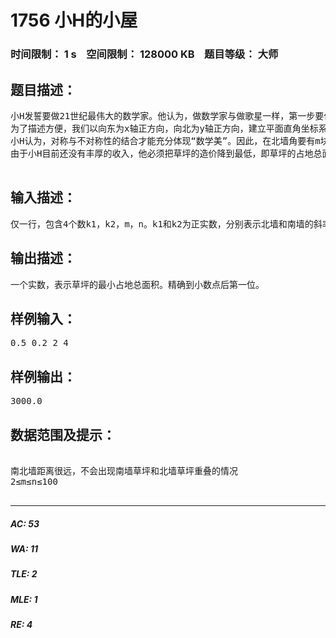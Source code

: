 # 1756 小H的小屋   
### 时间限制： 1 s&nbsp;&nbsp;&nbsp;&nbsp;空间限制： 128000 KB&nbsp;&nbsp;&nbsp;&nbsp;题目等级： 大师  
## 题目描述：  

<pre>
小H发誓要做21世纪最伟大的数学家。他认为，做数学家与做歌星一样，第一步要作好包装，不然本事再大也推不出去。为此他决定先在自己的住所上下功夫，让人一看就知道里面住着一个“未来的大数学家”。  
为了描述方便，我们以向东为x轴正方向，向北为y轴正方向，建立平面直角坐标系。小H的小屋东西长为100Hil（Hil是小H自己使用的长度单位，至于怎样折合成“m”，谁也不知道）。东墙和西墙均平行于y轴，北墙和南墙分别是斜率为k1和k2的直线，k1和k2为正实数。北墙和南墙的墙角处有很多块草坪，每块草坪都是一个矩形，矩形的每条边都平行于坐标轴。相邻两块草坪的接触点恰好在墙上，接触点的横坐标被称为它所在墙的“分点”，这些分点必须是1到99的整数。  
小H认为，对称与不对称性的结合才能充分体现“数学美”。因此，在北墙角要有m块草坪，在南墙角要有n块草坪，并约定m≤n。如果记北墙和南墙的分点集合分别为X1，X2，则应满足X2包含X1，即北墙的任何一个分点一定是南墙的分点。  
由于小H目前还没有丰厚的收入，他必须把草坪的造价降到最低，即草坪的占地总面积最小。你能编程帮他解决这个难题吗？

</pre>
  
  
## 输入描述：  

<pre>
仅一行，包含4个数k1，k2，m，n。k1和k2为正实数，分别表示北墙和南墙的斜率，精确到小数点后第一位。m和n为正整数，分别表示北墙角和南墙角的草坪的块数。
</pre>
  
  
## 输出描述：  

<pre>
一个实数，表示草坪的最小占地总面积。精确到小数点后第一位。
</pre>
  
  
## 样例输入：  

<pre>
0.5 0.2 2 4
</pre>
  
  
## 样例输出：  

<pre>
3000.0
</pre>
  
  
## 数据范围及提示：  

<pre>

南北墙距离很远，不会出现南墙草坪和北墙草坪重叠的情况
2≤m≤n≤100

</pre>
  
  
***  

##### AC: 53  
##### WA: 11  
##### TLE: 2  
##### MLE: 1  
##### RE: 4  
